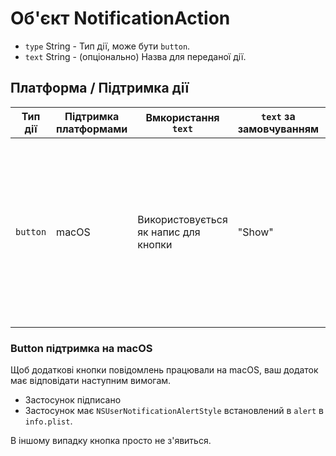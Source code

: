 # Об'єкт NotificationAction

* `type` String - Тип дії, може бути `button`.
* `text` String - (опціонально) Назва для переданої дії.

## Платформа / Підтримка дії

| Тип дії  | Підтримка платформами | Вмкористання `text`                  | `text` за замовчуванням | Обмеження                                                                                                                                                           |
| -------- | --------------------- | ------------------------------------ | ----------------------- | ------------------------------------------------------------------------------------------------------------------------------------------------------------------- |
| `button` | macOS                 | Використовується як напис для кнопки | "Show"                  | Maximum of one button, if multiple are provided only the last is used. This action is also incomptible with `hasReply` and will be ignored if `hasReply` is `true`. |

### Button підтримка на macOS

Щоб додаткові кнопки повідомлень працювали на macOS, ваш додаток має відповідати наступним вимогам.

* Застосунок підписано
* Застосунок має `NSUserNotificationAlertStyle` встановлений в `alert` в `info.plist`.

В іншому випадку кнопка просто не з'явиться.